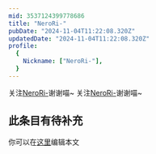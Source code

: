 ```yaml
---
mid: 3537124399778686
title: "NeroRi-"
pubDate: "2024-11-04T11:22:08.320Z"
updatedDate: "2024-11-04T11:22:08.320Z"
profile:
  {
    Nickname: ["NeroRi-"],
  }
---
```


关注[NeroRi-](https://space.bilibili.com/3537124399778686)谢谢喵~ 关注[NeroRi-](https://space.bilibili.com/3537124399778686)谢谢喵~

## 此条目有待补充
你可以在[这里](https://github.com/Yuhanawa/VTuber.ICU-Content/edit/master/v/NeroRi-/index.md)编辑本文
